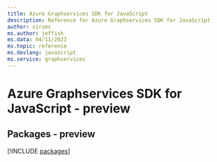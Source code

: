 ```yaml
---
title: Azure Graphservices SDK for JavaScript
description: Reference for Azure Graphservices SDK for JavaScript
author: xirzec
ms.author: jeffish
ms.data: 04/11/2023
ms.topic: reference
ms.devlang: javascript
ms.service: graphservices
---
```

# Azure Graphservices SDK for JavaScript - preview
## Packages - preview
[!INCLUDE [packages](graphservices-index.md)]